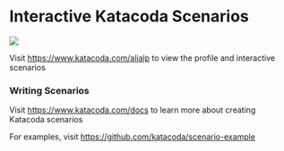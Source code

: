 # Interactive Katacoda Scenarios

[![](http://shields.katacoda.com/katacoda/alialp/count.svg)](https://www.katacoda.com/alialp "Get your profile on Katacoda.com")

Visit https://www.katacoda.com/alialp to view the profile and interactive scenarios

### Writing Scenarios
Visit https://www.katacoda.com/docs to learn more about creating Katacoda scenarios

For examples, visit https://github.com/katacoda/scenario-example
